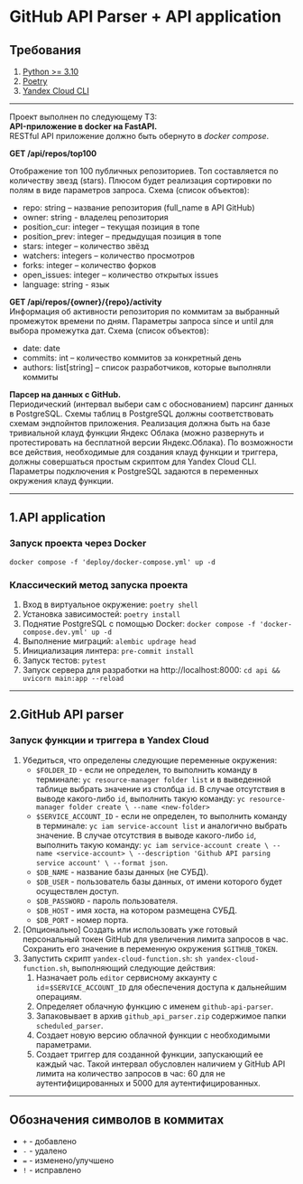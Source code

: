 # GitHub API Parser + API application #

## Требования ##
1. [Python >= 3.10](https://www.python.org/downloads/)
2. [Poetry](https://pypi.org/project/poetry/)
3. [Yandex Cloud CLI](https://yandex.cloud/ru/docs/cli/quickstart#install)

---
Проект выполнен по следующему ТЗ:  
**API-приложение в docker на FastAPI.**  
RESTful API приложение должно быть обернуто в *docker compose*. 

**GET /api/repos/top100**

Отображение топ 100 публичных репозиториев. Топ составляется по количеству звезд (stars). 
Плюсом будет реализация сортировки по полям в виде параметров запроса. 
Схема (список объектов):
- repo: string – название репозитория (full_name в API GitHub)
- owner: string - владелец репозитория
- position_cur: integer – текущая позиция в топе
- position_prev: integer – предыдущая позиция в топе
- stars: integer – количество звёзд
- watchers: integers – количество просмотров
- forks: integer – количество форков
- open_issues: integer – количество открытых issues
- language: string - язык

**GET /api/repos/{owner}/{repo}/activity**  
Информация об активности репозитория по коммитам за выбранный промежуток времени по дням. 
Параметры запроса since и until для выбора промежутка дат.
Схема (список объектов):
- date: date
- commits: int – количество коммитов за конкретный день
- authors: list[string] – список разработчиков, которые выполняли коммиты 

**Парсер на данных с GitHub.**  
Периодический (интервал выбери сам с обоснованием) парсинг данных в PostgreSQL. 
Схемы таблиц в PostgreSQL должны соответствовать схемам эндпойнтов приложения. 
Реализация должна быть на базе тривиальной клауд функции Яндекс Облака (можно развернуть и протестировать на бесплатной версии Яндекс.Облака). 
По возможности все действия, необходимые для создания клауд функции и триггера, 
должны совершаться простым скриптом для Yandex Cloud CLI. 
Параметры подключения к PostgreSQL задаются в переменных окружения клауд функции.

---

## 1.API application ##
### Запуск проекта через Docker ###
`docker compose -f 'deploy/docker-compose.yml' up -d`

### Классический метод запуска проекта ###
1. Вход в виртуальное окружение:
    `
    poetry shell 
    `
2. Установка зависимостей:
    `
    poetry install
    `
3. Поднятие PostgreSQL с помощью Docker:
    `
    docker compose -f 'docker-compose.dev.yml' up -d
    `
4. Выполнение миграций:
    `
    alembic updrage head
    `
5. Инициализация линтера:
    `
    pre-commit install
    `
6. Запуск тестов:
    `
    pytest
    `
7. Запуск сервера для разработки на http://localhost:8000:
    `
    cd api && uvicorn main:app --reload
    `

---

## 2.GitHub API parser ##
### Запуск функции и триггера в Yandex Cloud ###
1. Убедиться, что определены следующие переменные окружения:
   * `$FOLDER_ID` - если не определен, 
   то выполнить команду в терминале: `yc resource-manager folder list` и 
   в выведенной таблице выбрать значение из столбца `id`. В случае отсутствия в выводе какого-либо `id`, выполнить такую команду:
   `
   yc resource-manager folder create \
   --name <new-folder>
   `
   * `$SERVICE_ACCOUNT_ID` - если не определен, 
   то выполнить команду в терминале: `yc iam service-account list` и
   аналогично выбрать значение. В случае отсутствия в выводе какого-либо `id`, выполнить такую команду:
   `
   yc iam service-account create \
   --name <service-account> \
   --description 'Github API parsing service account' \
   --format json
   `.
   * `$DB_NAME` - название базы данных (не СУБД).
   * `$DB_USER` - пользователь базы данных, от имени которого будет осуществлен доступ.
   * `$DB_PASSWORD` - пароль пользователя.
   * `$DB_HOST` - имя хоста, на котором размещена СУБД.
   * `$DB_PORT` - номер порта.
2. [Опционально] Создать или использовать уже готовый персональный токен GitHub для увеличения лимита запросов в час.
    Сохранить его значение в переменную окружения `$GITHUB_TOKEN`.
3. Запустить скрипт `yandex-cloud-function.sh`:
    `sh yandex-cloud-function.sh`, выполняющий следующие действия:
   1. Назначает роль `editor` сервисному аккаунту с `id`=`$SERVICE_ACCOUNT_ID`
      для обеспечения доступа к дальнейшим операциям.
   2. Определяет облачную функцию с именем `github-api-parser`.
   3. Запаковывает в архив `github_api_parser.zip` содержимое папки `scheduled_parser`.
   4. Создает новую версию облачной функции с необходимыми параметрами.
   5. Создает триггер для созданной функции, запускающий ее каждый час. Такой интервал
      обусловлен наличием у GitHub API лимита на количество запросов в час: 60 для не аутентифицированных 
      и 5000 для аутентифицированных.

---

## Обозначения символов в коммитах ##
- `+` - добавлено
- `-` - удалено
- `=` - изменено/улучшено
- `!` - исправлено